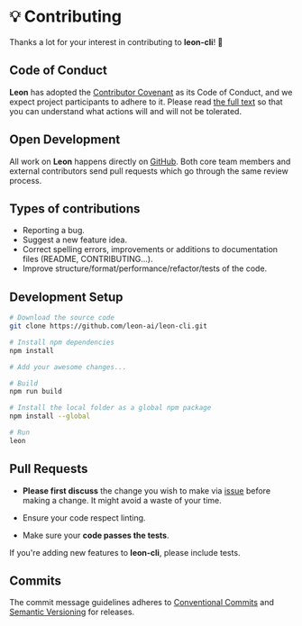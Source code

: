 # 💡 Contributing

Thanks a lot for your interest in contributing to **leon-cli**! 🎉

## Code of Conduct

**Leon** has adopted the [Contributor Covenant](https://www.contributor-covenant.org/) as its Code of Conduct, and we expect project participants to adhere to it. Please read [the full text](./CODE_OF_CONDUCT.md) so that you can understand what actions will and will not be tolerated.

## Open Development

All work on **Leon** happens directly on [GitHub](https://github.com/leon-ai). Both core team members and external contributors send pull requests which go through the same review process.

## Types of contributions

- Reporting a bug.
- Suggest a new feature idea.
- Correct spelling errors, improvements or additions to documentation files (README, CONTRIBUTING...).
- Improve structure/format/performance/refactor/tests of the code.

## Development Setup

```sh
# Download the source code
git clone https://github.com/leon-ai/leon-cli.git

# Install npm dependencies
npm install

# Add your awesome changes...

# Build
npm run build

# Install the local folder as a global npm package
npm install --global

# Run
leon
```

## Pull Requests

- **Please first discuss** the change you wish to make via [issue](https://github.com/leon-ai/leon-cli/issues) before making a change. It might avoid a waste of your time.

- Ensure your code respect linting.

- Make sure your **code passes the tests**.

If you're adding new features to **leon-cli**, please include tests.

## Commits

The commit message guidelines adheres to [Conventional Commits](https://www.conventionalcommits.org/) and [Semantic Versioning](https://semver.org/) for releases.
